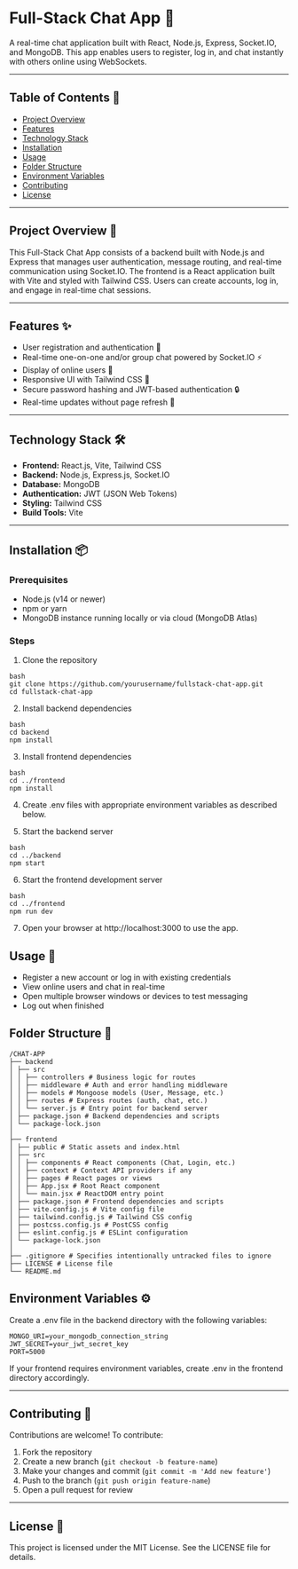 # Full-Stack Chat App 💬

A real-time chat application built with React, Node.js, Express, Socket.IO, and MongoDB. This app enables users to register, log in, and chat instantly with others online using WebSockets.

---

## Table of Contents 📑

- [Project Overview](#project-overview)  
- [Features](#features)  
- [Technology Stack](#technology-stack)  
- [Installation](#installation)  
- [Usage](#usage)  
- [Folder Structure](#folder-structure)  
- [Environment Variables](#environment-variables)  
- [Contributing](#contributing)  
- [License](#license)  

---

## Project Overview 📝

This Full-Stack Chat App consists of a backend built with Node.js and Express that manages user authentication, message routing, and real-time communication using Socket.IO. The frontend is a React application built with Vite and styled with Tailwind CSS. Users can create accounts, log in, and engage in real-time chat sessions.

---

## Features ✨

- User registration and authentication 🔐  
- Real-time one-on-one and/or group chat powered by Socket.IO ⚡  
- Display of online users 👥  
- Responsive UI with Tailwind CSS 📱  
- Secure password hashing and JWT-based authentication 🔒  
- Real-time updates without page refresh 🔄  

---

## Technology Stack 🛠️

- **Frontend:** React.js, Vite, Tailwind CSS  
- **Backend:** Node.js, Express.js, Socket.IO  
- **Database:** MongoDB  
- **Authentication:** JWT (JSON Web Tokens)  
- **Styling:** Tailwind CSS  
- **Build Tools:** Vite  

---

## Installation 📦

### Prerequisites

- Node.js (v14 or newer)  
- npm or yarn  
- MongoDB instance running locally or via cloud (MongoDB Atlas)  

### Steps

1. Clone the repository  
```
bash
git clone https://github.com/yourusername/fullstack-chat-app.git
cd fullstack-chat-app
```

2. Install backend dependencies
```
bash
cd backend
npm install
```

3. Install frontend dependencies
```
bash
cd ../frontend
npm install
```
4. Create .env files with appropriate environment variables as described below.

5. Start the backend server
```
bash
cd ../backend
npm start
```
6. Start the frontend development server
```
bash
cd ../frontend
npm run dev
```
7. Open your browser at http://localhost:3000 to use the app.

## Usage 🚀

- Register a new account or log in with existing credentials  
- View online users and chat in real-time  
- Open multiple browser windows or devices to test messaging  
- Log out when finished  


## Folder Structure 📁

```
/CHAT-APP
├── backend
│ ├── src
│ │ ├── controllers # Business logic for routes
│ │ ├── middleware # Auth and error handling middleware
│ │ ├── models # Mongoose models (User, Message, etc.)
│ │ ├── routes # Express routes (auth, chat, etc.)
│ │ └── server.js # Entry point for backend server
│ ├── package.json # Backend dependencies and scripts
│ └── package-lock.json
│
├── frontend
│ ├── public # Static assets and index.html
│ ├── src
│ │ ├── components # React components (Chat, Login, etc.)
│ │ ├── context # Context API providers if any
│ │ ├── pages # React pages or views
│ │ ├── App.jsx # Root React component
│ │ └── main.jsx # ReactDOM entry point
│ ├── package.json # Frontend dependencies and scripts
│ ├── vite.config.js # Vite config file
│ ├── tailwind.config.js # Tailwind CSS config
│ ├── postcss.config.js # PostCSS config
│ ├── eslint.config.js # ESLint configuration
│ └── package-lock.json
│
├── .gitignore # Specifies intentionally untracked files to ignore
├── LICENSE # License file 
└── README.md 
```
## Environment Variables ⚙️
Create a .env file in the backend directory with the following variables:

```
MONGO_URI=your_mongodb_connection_string
JWT_SECRET=your_jwt_secret_key
PORT=5000
```
If your frontend requires environment variables, create .env in the frontend directory accordingly.

---
## Contributing 🤝

Contributions are welcome! To contribute:

1. Fork the repository  
2. Create a new branch (`git checkout -b feature-name`)  
3. Make your changes and commit (`git commit -m 'Add new feature'`)  
4. Push to the branch (`git push origin feature-name`)  
5. Open a pull request for review  

---
## License 📄
This project is licensed under the MIT License. See the LICENSE file for details.
